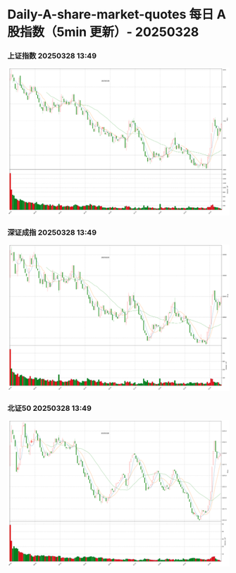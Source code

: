 
# Daily-A-share-market-quotes 每日 A 股指数（5min 更新）- 20250328

### 上证指数 20250328 13:49
![](./fig/2025/3/20250328-sh000001.png)

### 深证成指 20250328 13:49
![](./fig/2025/3/20250328-sz399001.png)

### 北证50 20250328 13:49
![](./fig/2025/3/20250328-bj899050.png)
